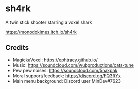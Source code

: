 # sh4rk
A twin stick shooter starring a voxel shark

https://monodokimes.itch.io/sh4rk

## Credits

* MagickaVoxel: https://ephtracy.github.io/
* Music: https://soundcloud.com/wubproductions/cats-tune
* Pew pew noises: https://soundcloud.com/5nakpak
* Moral support/feedback: https://discord.gg/FQ3ftYx
* Main menu background: Discord user MinDev#7623
